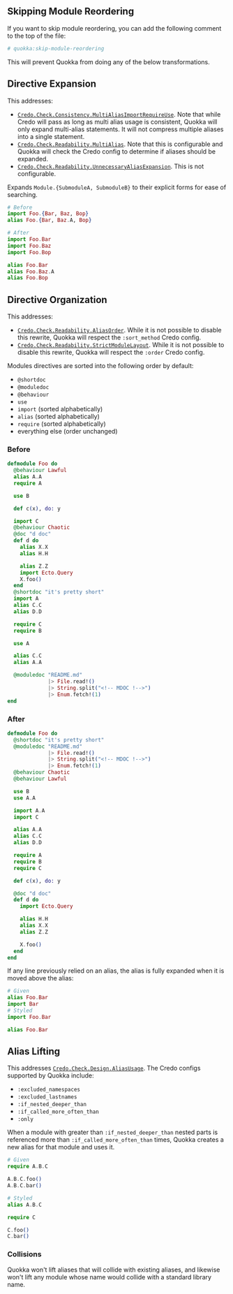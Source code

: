 ## Skipping Module Reordering

If you want to skip module reordering, you can add the following comment to the top of the file:

```elixir
# quokka:skip-module-reordering
```

This will prevent Quokka from doing any of the below transformations.

## Directive Expansion

This addresses:

- [`Credo.Check.Consistency.MultiAliasImportRequireUse`](https://hexdocs.pm/credo/Credo.Check.Consistency.MultiAliasImportRequireUse.html). Note that while Credo will pass as long as multi alias usage is consistent, Quokka will only expand multi-alias statements. It will not compress multiple aliases into a single statement.
- [`Credo.Check.Readability.MultiAlias`](https://hexdocs.pm/credo/Credo.Check.Readability.MultiAlias.html). Note that this is configurable and Quokka will check the Credo config to determine if aliases should be expanded.
- [`Credo.Check.Readability.UnnecessaryAliasExpansion`](https://hexdocs.pm/credo/Credo.Check.Readability.UnnecessaryAliasExpansion.html). This is not configurable.

Expands `Module.{SubmoduleA, SubmoduleB}` to their explicit forms for ease of searching.

```elixir
# Before
import Foo.{Bar, Baz, Bop}
alias Foo.{Bar, Baz.A, Bop}

# After
import Foo.Bar
import Foo.Baz
import Foo.Bop

alias Foo.Bar
alias Foo.Baz.A
alias Foo.Bop
```

## Directive Organization

This addresses:
- [`Credo.Check.Readability.AliasOrder`](https://hexdocs.pm/credo/Credo.Check.Readability.AliasOrder.html). While it is not possible to disable this rewrite, Quokka will respect the `:sort_method` Credo config.
- [`Credo.Check.Readability.StrictModuleLayout`](https://hexdocs.pm/credo/Credo.Check.Readability.StrictModuleLayout.html). While it is not possible to disable this rewrite, Quokka will respect the `:order` Credo config.

Modules directives are sorted into the following order by default:

* `@shortdoc`
* `@moduledoc`
* `@behaviour`
* `use`
* `import` (sorted alphabetically)
* `alias` (sorted alphabetically)
* `require` (sorted alphabetically)
* everything else (order unchanged)

### Before

```elixir
defmodule Foo do
  @behaviour Lawful
  alias A.A
  require A

  use B

  def c(x), do: y

  import C
  @behaviour Chaotic
  @doc "d doc"
  def d do
    alias X.X
    alias H.H

    alias Z.Z
    import Ecto.Query
    X.foo()
  end
  @shortdoc "it's pretty short"
  import A
  alias C.C
  alias D.D

  require C
  require B

  use A

  alias C.C
  alias A.A

  @moduledoc "README.md"
             |> File.read!()
             |> String.split("<!-- MDOC !-->")
             |> Enum.fetch!(1)
end
```

### After

```elixir
defmodule Foo do
  @shortdoc "it's pretty short"
  @moduledoc "README.md"
             |> File.read!()
             |> String.split("<!-- MDOC !-->")
             |> Enum.fetch!(1)
  @behaviour Chaotic
  @behaviour Lawful

  use B
  use A.A

  import A.A
  import C

  alias A.A
  alias C.C
  alias D.D

  require A
  require B
  require C

  def c(x), do: y

  @doc "d doc"
  def d do
    import Ecto.Query

    alias H.H
    alias X.X
    alias Z.Z

    X.foo()
  end
end
```

If any line previously relied on an alias, the alias is fully expanded when it is moved above the alias:

```elixir
# Given
alias Foo.Bar
import Bar
# Styled
import Foo.Bar

alias Foo.Bar
```

## Alias Lifting

This addresses [`Credo.Check.Design.AliasUsage`](https://hexdocs.pm/credo/Credo.Check.Design.AliasUsage.html). The Credo configs supported by Quokka include:

- `:excluded_namespaces`
- `:excluded_lastnames`
- `:if_nested_deeper_than`
- `:if_called_more_often_than`
- `:only`

When a module with greater than `:if_nested_deeper_than` nested parts is referenced more than `:if_called_more_often_than` times, Quokka creates a new alias for that module and uses it.

```elixir
# Given
require A.B.C

A.B.C.foo()
A.B.C.bar()

# Styled
alias A.B.C

require C

C.foo()
C.bar()
```

### Collisions

Quokka won't lift aliases that will collide with existing aliases, and likewise won't lift any module whose name would collide with a standard library name.
